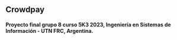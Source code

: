 ## Crowdpay

#### Proyecto final grupo 8 curso 5K3 2023, Ingeniería en Sistemas de Información - UTN FRC, Argentina.
